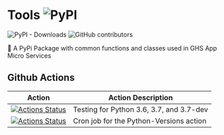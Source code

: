 # Tools ![PyPI](https://img.shields.io/pypi/v/ghsTools)

![PyPI - Downloads](https://img.shields.io/pypi/dm/ghsTools) ![GitHub contributors](https://img.shields.io/github/contributors/goffstown-sports-app/Tools)

🐍 A PyPi Package with common functions and classes used in GHS App Micro Services

## Github Actions

| Action                                                                                                                                                                                      | Action Description                       |
|---------------------------------------------------------------------------------------------------------------------------------------------------------------------------------------------|------------------------------------------|
| [![Actions Status](https://github.com/goffstown-sports-app/Tools/workflows/Python-Versions/badge.svg)](https://github.com/goffstown-sports-app/Tools/actions) | Testing for Python 3.6, 3.7, and 3.7-dev |
| [![Actions Status](https://github.com/goffstown-sports-app/Tools/workflows/Python-Cron/badge.svg)](https://github.com/goffstown-sports-app/Tools/actions)     | Cron job for the Python-Versions action  |
